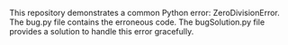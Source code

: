 This repository demonstrates a common Python error: ZeroDivisionError.  The bug.py file contains the erroneous code. The bugSolution.py file provides a solution to handle this error gracefully.